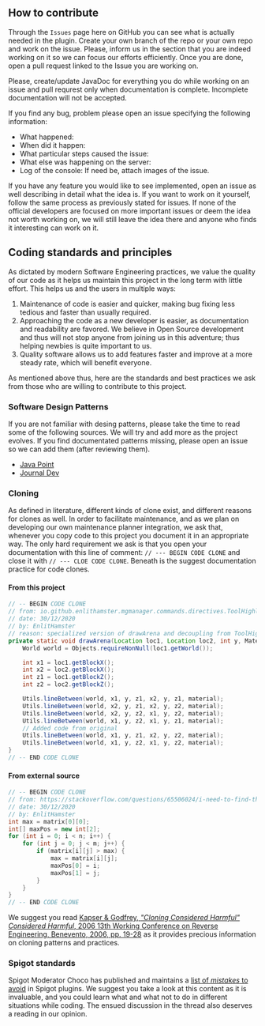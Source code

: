 ## How to contribute

Through the `Issues` page here on GitHub you can see what is actually needed in the plugin. Create your own branch of the repo or your own repo and work on the issue. Please, inform us in the section that you are indeed working on it so we can focus our efforts efficiently. Once you are done, open a pull request linked to the Issue you are working on.

Please, create/update JavaDoc for everything you do while working on an issue and pull requrest only when documentation is complete. Incomplete documentation will not be accepted.

If you find any bug, problem please open an issue specifying the following information:
- What happened: 
- When did it happen:
- What particular steps caused the issue:
- What else was happening on the server:
- Log of the console:
If need be, attach images of the issue.

If you have any feature you would like to see implemented, open an issue as well describing in detail what the idea is. If you want to work on it yourself, follow the same process as previously stated for issues. If none of the official developers are focused on more important issues or deem the idea not worth working on, we will still leave the idea there and anyone who finds it interesting can work on it.

## Coding standards and principles

As dictated by modern Software Engineering practices, we value the quality of our code as it helps us maintain this project in the long term with little effort. This helps us and the users in multiple ways:
1) Maintenance of code is easier and quicker, making bug fixing less tedious and faster than usually required.
2) Approaching the code as a new developer is easier, as documentation and readability are favored. We believe in Open Source development and thus will not stop anyone from joining us in this adventure; thus helping newbies is quite important to us.
3) Quality software allows us to add features faster and improve at a more steady rate, which will benefit everyone.

As mentioned above thus, here are the standards and best practices we ask from those who are willing to contribute to this project.

### Software Design Patterns

If you are not familiar with desing patterns, please take the time to read some of the following sources. We will try and add more as the project evolves. If you find documentated patterns missing, please open an issue so we can add them (after reviewing them).

- [Java Point](https://www.javatpoint.com/design-patterns-in-java)
- [Journal Dev](https://www.journaldev.com/1827/java-design-patterns-example-tutorial)

### Cloning

As defined in literature, different kinds of clone exist, and different reasons for clones as well. In order to facilitate maintenance, and as we plan on developing our own maintenance planner integration, we ask that, whenever you copy code to this project you document it in an appropriate way. The only hard requirement we ask is that you open your documentation with this line of comment: `// --- BEGIN CODE CLONE` and close it with `// --- CLOE CODE CLONE`. Beneath is the suggest documentation practice for code clones.

#### From this project
```java
// -- BEGIN CODE CLONE
// from: io.github.enlithamster.mgmanager.commands.directives.ToolHighlightDirective
// date: 30/12/2020
// by: EnlitHamster
// reason: specialized version of drawArena and decoupling from ToolHighlightDirective
private static void drawArena(Location loc1, Location loc2, int y, Material material) {
    World world = Objects.requireNonNull(loc1.getWorld());

    int x1 = loc1.getBlockX();
    int x2 = loc2.getBlockX();
    int z1 = loc1.getBlockZ();
    int z2 = loc2.getBlockZ();

    Utils.lineBetween(world, x1, y, z1, x2, y, z1, material);
    Utils.lineBetween(world, x2, y, z1, x2, y, z2, material);
    Utils.lineBetween(world, x2, y, z2, x1, y, z2, material);
    Utils.lineBetween(world, x1, y, z2, x1, y, z1, material);
    // Added code from original
    Utils.lineBetween(world, x1, y, z1, x2, y, z2, material);
    Utils.lineBetween(world, x1, y, z2, x1, y, z2, material);
}
// -- END CODE CLONE
```

#### From external source
```java
// -- BEGIN CODE CLONE
// from: https://stackoverflow.com/questions/65506024/i-need-to-find-the-first-maximum-element-in-a-2d-matrix-using-java-but-the-code
// date: 30/12/2020
// by: EnlitHamster
int max = matrix[0][0];
int[] maxPos = new int[2];
for (int i = 0; i < n; i++) {
    for (int j = 0; j < m; j++) {
        if (matrix[i][j] > max) {
            max = matrix[i][j];
            maxPos[0] = i;
            maxPos[1] = j;
        }
    }            
}
// -- END CODE CLONE
```

We suggest you read [Kapser & Godfrey, *"Cloning Considered Harmful" Considered Harmful*, 2006 13th Working Conference on Reverse Engineering, Benevento, 2006, pp. 19-28](https://ieeexplore.ieee.org/document/4023973) as it provides precious information on cloning patterns and practices.

### Spigot standards

Spigot Moderator Choco has published and maintains a [list of *mistakes* to avoid](https://www.spigotmc.org/threads/beginner-programming-mistakes-and-why-youre-making-them.278876/) in Spigot plugins. We suggest you take a look at this content as it is invaluable, and you could learn what and what not to do in different situations while coding. The ensued discussion in the thread also deserves a reading in our opinion.
